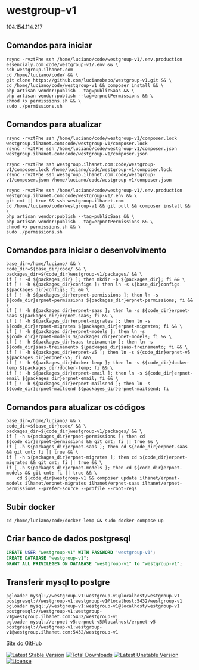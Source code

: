 # westgroup-v1
104.154.114.217 

## Comandos para iniciar
```shell
rsync -rvztPhe ssh /home/luciano/code/westgroup-v1/.env.production essencialy.com:code/westgroup-v1/.env && \
ssh westgroup.ilhanet.com
cd /home/luciano/code/ && \
git clone https://github.com/lucianobapo/westgroup-v1.git && \
cd /home/luciano/code/westgroup-v1 && composer install && \
php artisan vendor:publish --tag=publicSaas && \
php artisan vendor:publish --tag=erpnetPermissions && \
chmod +x permissions.sh && \
sudo ./permissions.sh
```

## Comandos para atualizar
```shell
rsync -rvztPhe ssh /home/luciano/code/westgroup-v1/composer.lock westgroup.ilhanet.com:code/westgroup-v1/composer.lock
rsync -rvztPhe ssh /home/luciano/code/westgroup-v1/composer.json westgroup.ilhanet.com:code/westgroup-v1/composer.json

rsync -rvztPhe ssh westgroup.ilhanet.com:code/westgroup-v1/composer.lock /home/luciano/code/westgroup-v1/composer.lock
rsync -rvztPhe ssh westgroup.ilhanet.com:code/westgroup-v1/composer.json /home/luciano/code/westgroup-v1/composer.json

rsync -rvztPhe ssh /home/luciano/code/westgroup-v1/.env.production westgroup.ilhanet.com:code/westgroup-v1/.env && \
git cmt || true && ssh westgroup.ilhanet.com
cd /home/luciano/code/westgroup-v1 && git pull && composer install && \
php artisan vendor:publish --tag=publicSaas && \
php artisan vendor:publish --tag=erpnetPermissions && \
chmod +x permissions.sh && \
sudo ./permissions.sh
```


## Comandos para iniciar o desenvolvimento
```shell
base_dir=/home/luciano/ && \
code_dir=${base_dir}code/ && \
packages_dir=${code_dir}westgroup-v1/packages/ && \
if [ ! -d ${packages_dir} ]; then mkdir -p ${packages_dir}; fi && \
if [ ! -h ${packages_dir}configs ]; then ln -s ${base_dir}configs ${packages_dir}configs; fi && \
if [ ! -h ${packages_dir}erpnet-permissions ]; then ln -s ${code_dir}erpnet-permissions ${packages_dir}erpnet-permissions; fi && \
if [ ! -h ${packages_dir}erpnet-saas ]; then ln -s ${code_dir}erpnet-saas ${packages_dir}erpnet-saas; fi && \
if [ ! -h ${packages_dir}erpnet-migrates ]; then ln -s ${code_dir}erpnet-migrates ${packages_dir}erpnet-migrates; fi && \
if [ ! -h ${packages_dir}erpnet-models ]; then ln -s ${code_dir}erpnet-models ${packages_dir}erpnet-models; fi && \
if [ ! -h ${packages_dir}saas-treinamento ]; then ln -s ${code_dir}saas-treinamento ${packages_dir}saas-treinamento; fi && \
if [ ! -h ${packages_dir}erpnet-v5 ]; then ln -s ${code_dir}erpnet-v5 ${packages_dir}erpnet-v5; fi &&\
if [ ! -h ${packages_dir}docker-lemp ]; then ln -s ${code_dir}docker-lemp ${packages_dir}docker-lemp; fi && \
if [ ! -h ${packages_dir}erpnet-email ]; then ln -s ${code_dir}erpnet-email ${packages_dir}erpnet-email; fi && \
if [ ! -h ${packages_dir}erpnet-mailsend ]; then ln -s ${code_dir}erpnet-mailsend ${packages_dir}erpnet-mailsend; fi
```

## Comandos para atualizar os códigos
```shell
base_dir=/home/luciano/ && \
code_dir=${base_dir}code/ && \
packages_dir=${code_dir}westgroup-v1/packages/ && \
if [ -h ${packages_dir}erpnet-permissions ]; then cd ${code_dir}erpnet-permissions && git cmt; fi || true && \
if [ -h ${packages_dir}erpnet-saas ]; then cd ${code_dir}erpnet-saas && git cmt; fi || true && \
if [ -h ${packages_dir}erpnet-migrates ]; then cd ${code_dir}erpnet-migrates && git cmt; fi || true && \
if [ -h ${packages_dir}erpnet-models ]; then cd ${code_dir}erpnet-models && git cmt; fi || true && \
    cd ${code_dir}westgroup-v1 && composer update ilhanet/erpnet-models ilhanet/erpnet-migrates ilhanet/erpnet-saas ilhanet/erpnet-permissions --prefer-source --profile --root-reqs
```

## Subir docker
```shell
cd /home/luciano/code/docker-lemp && sudo docker-compose up
``` 

## Criar banco de dados postgresql
```sql
CREATE USER "westgroup-v1" WITH PASSWORD 'westgroup-v1';
CREATE DATABASE "westgroup-v1";
GRANT ALL PRIVILEGES ON DATABASE "westgroup-v1" to "westgroup-v1";
```

## Transferir mysql to postgre
```shell
pgloader mysql://westgroup-v1:westgroup-v1@localhost/westgroup-v1 postgresql://westgroup-v1:westgroup-v1@localhost:5432/westgroup-v1
pgloader mysql://westgroup-v1:westgroup-v1@localhost/westgroup-v1 postgresql://westgroup-v1:westgroup-v1@westgroup.ilhanet.com:5432/westgroup-v1
pgloader mysql://erpnet-v5:erpnet-v5@localhost/erpnet-v5 postgresql://westgroup-v1:westgroup-v1@westgroup.ilhanet.com:5432/westgroup-v1
```

[Site do GitHub](https://github.com/lucianobapo/westgroup-v1)

[![Latest Stable Version](https://poser.pugx.org/ilhanet/westgroup-v1/v/stable)](https://packagist.org/packages/ilhanet/westgroup-v1) 
[![Total Downloads](https://poser.pugx.org/ilhanet/westgroup-v1/downloads)](https://packagist.org/packages/ilhanet/westgroup-v1) 
[![Latest Unstable Version](https://poser.pugx.org/ilhanet/westgroup-v1/v/unstable)](https://packagist.org/packages/ilhanet/westgroup-v1) 
[![License](https://poser.pugx.org/ilhanet/westgroup-v1/license)](https://packagist.org/packages/ilhanet/westgroup-v1)